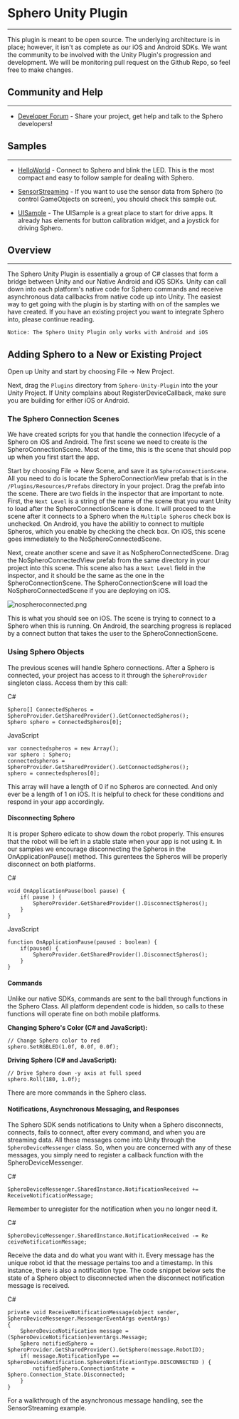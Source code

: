 # Sphero Unity Plugin

---
This plugin is meant to be open source.  The underlying architecture is in place; however, it isn't as complete as our iOS and Android SDKs.  We want the community to be involved with the Unity Plugin's progression and development.  We will be monitoring pull request on the Github Repo, so feel free to make changes.  

## Community and Help

---

* [Developer Forum](http://forum.gosphero.com/) - Share your project, get help and talk to the Sphero developers!

## Samples

---

 * [HelloWorld](https://github.com/orbotix/Sphero-Unity-Plugin/tree/master/ExampleProject/HelloWorld) - Connect to Sphero and blink the LED.  This is the most compact and easy to follow sample for dealing with Sphero. 
 
* [SensorStreaming](https://github.com/orbotix/Sphero-Unity-Plugin/tree/master/ExampleProject/SensorStreaming) - If you want to use the sensor data from Sphero (to control GameObjects on screen), you should check this sample out. 

* [UISample](https://github.com/orbotix/Sphero-Unity-Plugin/tree/master/ExampleProject/RobotUISample) - The UISample is a great place to start for drive apps.  It already has elements for button calibration widget, and a joystick for driving Sphero.

## Overview

---

The Sphero Unity Plugin is essentially a group of C# classes that form a bridge between Unity and our Native Android and iOS SDKs.  Unity can call down into each platform's native code for Sphero commands and receive asynchronous data callbacks from native code up into Unity.  The easiest way to get going with the plugin is by starting with on of the samples we have created. If you have an existing project you want to integrate Sphero into, please continue reading. 

	Notice: The Sphero Unity Plugin only works with Android and iOS	
	
## Adding Sphero to a New or Existing Project

Open up Unity and start by choosing File -> New Project. 

Next, drag the `Plugins` directory from `Sphero-Unity-Plugin` into the your Unity Project.  If Unity complains about RegisterDeviceCallback, make sure you are building for either iOS or Android.


### The Sphero Connection Scenes

We have created scripts for you that handle the connection lifecycle of a Sphero on iOS and Android. The first scene we need to create is the SpheroConnectionScene.  Most of the time, this is the scene that should pop up when you first start the app.  

Start by choosing File -> New Scene, and save it as `SpheroConnectionScene`.  All you need to do is locate the SpheroConnectionView prefab that is in the `/Plugins/Resources/Prefabs` directory in your project.  Drag the prefab into the scene.  There are two fields in the inspector that are important to note.  First, the `Next Level` is a string of the name of the scene that you want Unity to load after the SpheroConnectionScene is done.  It will proceed to the scene after it connects to a Sphero when the `Multiple Spheros` check box is unchecked.  On Android, you have the abilitiy to connect to multiple Spheros, which you enable by checking the check box. On iOS, this scene goes immediately to the NoSpheroConnectedScene.

Next, create another scene and save it as NoSpheroConnectedScene.  Drag the NoSpheroConnectedView prefab  from the same directory in your project into this scene.  This scene also has a `Next Level` field in the inspector, and it should be the same as the one in the SpheroConnectionScene.  The SpheroConnectionScene will load the NoSpheroConnectedScene if you are deploying on iOS.

![nospheroconnected.png](https://github.com/orbotix/Sphero-Unity-Plugin/raw/master/assets/image01.png)

This is what you should see on iOS.  The scene is trying to connect to a Sphero when this is running.  On Android, the searching progress is replaced by a connect button that takes the user to the SpheroConnectionScene.

### Using Sphero Objects

The previous scenes will handle Sphero connections.  After a Sphero is connected, your project has access to it through the `SpheroProvider` singleton class.  Access them by this call:

C#

	Sphero[] ConnectedSpheros = SpheroProvider.GetSharedProvider().GetConnectedSpheros();
	Sphero sphero = ConnectedSpheros[0];

JavaScript

	var connectedspheros = new Array();
	var sphero : Sphero;
	connectedspheros = SpheroProvider.GetSharedProvider().GetConnectedSpheros();
	sphero = connectedspheros[0];
		
This array will have a length of 0 if no Spheros are connected. And only ever be a length of 1 on iOS.  It is helpful to check for these conditions and respond in your app accordingly. 

#### Disconnecting Sphero

It is proper Sphero edicate to show down the robot properly.  This ensures that the robot will be left in a stable state when your app is not using it.  In our samples we encourage disconnecting the Spheros in the OnApplicationPause() method.  This gurentees the Spheros will be properly disconnect on both platforms.

C#

	void OnApplicationPause(bool pause) {
		if( pause ) {
			SpheroProvider.GetSharedProvider().DisconnectSpheros();
		}
	}

JavaScript

	function OnApplicationPause(paused : boolean) {
		if(paused) {
			SpheroProvider.GetSharedProvider().DisconnectSpheros();
		}
	}

#### Commands

Unlike our native SDKs, commands are sent to the ball through functions in the Sphero Class. All platform dependent code is hidden, so calls to these functions will operate fine on both mobile platforms.  

**Changing Sphero's Color (C# and JavaScript):**

	// Change Sphero color to red
	sphero.SetRGBLED(1.0f, 0.0f, 0.0f);  
**Driving Sphero (C# and JavaScript):**

	// Drive Sphero down -y axis at full speed
	sphero.Roll(180, 1.0f);  
	
There are more commands in the Sphero class. 

#### Notifications, Asynchronous Messaging, and Responses

The Sphero SDK sends notifications to Unity when a Sphero disconnects, connects, fails to connect, after every command, and when you are streaming data.  All these messages come into Unity through the `SpheroDeviceMessenger` class.  So, when you are concerned with any of these messages, you simply need to register a callback function with the SpheroDeviceMessenger.

C#

	SpheroDeviceMessenger.SharedInstance.NotificationReceived += ReceiveNotificationMessage;
	
Remember to unregister for the notification when you no longer need it.

C#

	SpheroDeviceMessenger.SharedInstance.NotificationReceived -= Re	ceiveNotificationMessage;

Receive the data and do what you want with it.  Every message has the unique robot id that the message pertains too and a timestamp.  In this instance, there is also a notification type.  The code snippet below sets the state of a Sphero object to disconnected when the disconnect notification message is received.

C#

	private void ReceiveNotificationMessage(object sender, SpheroDeviceMessenger.MessengerEventArgs eventArgs)
	{
		SpheroDeviceNotification message = (SpheroDeviceNotification)eventArgs.Message;
		Sphero notifiedSphero = SpheroProvider.GetSharedProvider().GetSphero(message.RobotID);
		if( message.NotificationType == SpheroDeviceNotification.SpheroNotificationType.DISCONNECTED ) {
			notifiedSphero.ConnectionState = Sphero.Connection_State.Disconnected;
		}
	}

For a walkthrough of the asynchronous message handling, see the SensorStreaming example.